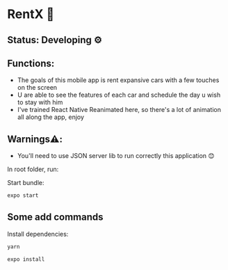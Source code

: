 # RentX 🚗

## Status: Developing ⚙️

## Functions:
- The goals of this mobile app is rent expansive cars with a few touches on the screen
- U are able to see the features of each car and schedule the day u wish to stay with him
- I've trained React Native Reanimated here, so there's a lot of animation all along the app, enjoy 

## Warnings⚠️: 
- You'll need to use JSON server lib to run correctly this application 😊

In root folder, run: 

Start bundle:

```javascript
expo start
```

## Some add commands

Install dependencies: 

```javascript
yarn
```

```javascript
expo install
```
